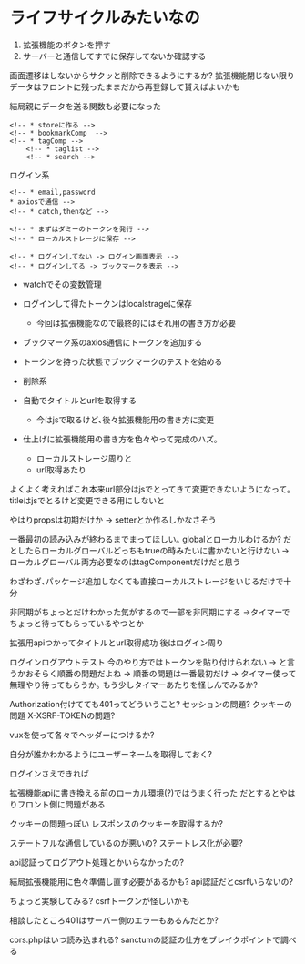 # ライフサイクルみたいなの
1. 拡張機能のボタンを押す
1. サーバーと通信してすでに保存してないか確認する

画面遷移はしないからサクッと削除できるようにするか?
拡張機能閉じない限りデータはフロントに残ったままだから再登録して貰えばよいかも

結局親にデータを送る関数も必要になった


<!-- * 各コンポーネントを親に送る関数
* emit系の関数を用意しておく -->
<!-- * 親で登録､更新のaxiosの用意 -->
<!-- * Bookmarkのpropsテスト -->
<!-- * 全体のローディング管理が必要? -> vuexで管理するか -->
    <!-- * storeに作る -->
    <!-- * bookmarkComp  -->
    <!-- * tagComp -->
        <!-- * taglist -->
        <!-- * search -->

ログイン系
<!-- * まずログイン画面を作る -->
    <!-- * email,password
    * axiosで通信 -->
    <!-- * catch,thenなど -->
<!-- * ダミーのトークンで色々ためして見る -->
    <!-- * まずはダミーのトークンを発行 -->
    <!-- * ローカルストレージに保存 -->
<!-- * ログインしてるかどうかを判断する変数 -->
<!-- * appの方のmountedで確認 -->
    <!-- * ログインしてない -> ログイン画面表示 -->
    <!-- * ログインしてる -> ブックマークを表示 -->
* watchでその変数管理

* ログインして得たトークンはlocalstrageに保存
    * 今回は拡張機能なので最終的にはそれ用の書き方が必要
* ブックマーク系のaxios通信にトークンを追加する
* トークンを持った状態でブックマークのテストを始める

<!-- * まずはユーザーのタグを全部取得するところから -->
<!-- * タグを登録できるか -->
<!-- * ブックマークを登録できるか -->
<!-- * 一度登録したら,id取ってこないと -> 更新ができない､ -->
<!-- * その前に更新系が動くか確認 -->
<!-- * 適当なブクマを取ってきて実験 -->
* 削除系
    <!-- * そもそも新規登録なら押せないようにする -->
    <!-- * apiの削除処理走らせる -->
    <!-- * フロント部分で知らせたり､リセットしたりする -->

* 自動でタイトルとurlを取得する
    * 今はjsで取るけど､後々拡張機能用の書き方に変更

* 仕上げに拡張機能用の書き方を色々やって完成のハズ｡
    * ローカルストレージ周りと
    * url取得あたり


よくよく考えればこれ本来url部分はjsでとってきて変更できないようになって｡
titleはjsでとるけど変更できる用にしないと

やはりpropsは初期だけか -> setterとか作るしかなさそう

一番最初の読み込みが終わるまでまってほしい｡
globalとローカルわけるか?
だとしたらローカルグローバルどっちもtrueの時みたいに書かないと行けない
-> ローカルグローバル両方必要なのはtagComponentだけだと思う

わざわざ､パッケージ追加しなくても直接ローカルストレージをいじるだけで十分

非同期がちょっとだけわかった気がするので一部を非同期にする
->タイマーでちょっと待ってもらっているやつとか

拡張用apiつかってタイトルとurl取得成功
後はログイン周り

ログインログアウトテスト
今のやり方ではトークンを貼り付けられない
-> と言うかおそらく順番の問題だよね
-> 順番の問題は一番最初だけ
-> タイマー使って無理やり待ってもらうか｡
もう少しタイマーあたりを怪しんでみるか?

Authorization付けてても401ってどういうこと?
セッションの問題?
クッキーの問題
X-XSRF-TOKENの問題?

vuxを使って各々でヘッダーにつけるか?

自分が誰かわかるようにユーザーネームを取得しておく?

ログインさえできれば

拡張機能apiに書き換える前のローカル環境(?)ではうまく行った
だとするとやはりフロント側に問題がある

クッキーの問題っぽい
レスポンスのクッキーを取得するか?

ステートフルな通信しているのが悪いの?
ステートレス化が必要?

api認証ってログアウト処理とかいらなかったの?

結局拡張機能用に色々準備し直す必要があるかも?
api認証だとcsrfいらないの?

ちょっと実験してみる?
csrfトークンが怪しいかも

相談したところ401はサーバー側のエラーもあるんだとか?

cors.phpはいつ読み込まれる?
sanctumの認証の仕方をブレイクポイントで調べる